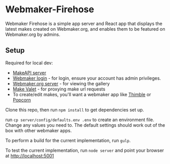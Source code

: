 # Webmaker-Firehose

Webmaker Firehose is a simple app server and React app that displays the latest
makes created on Webmaker.org, and enables them to be featured on Webmaker.org by
admins.

## Setup

Required for local dev:

* [MakeAPI server](https://github.com/mozilla/makeapi)
* [Webmaker login](https://github.com/mozilla/login.webmaker.org) - for login, ensure your account has admin privileges.
* [Webmaker.org server](https://github.com/mozilla/webmaker.org) - for viewing the gallery
* [Make Valet](https://github.com/mozilla/make-valet) - for proxying make url requests
* To create/edit makes, you'll want a webmaker app like [Thimble](https://github.com/mozilla/thimble.webmaker.org)
or [Popcorn](https://github.com/mozilla/popcorn.webmaker.org)

Clone this repo, then run `npm install` to get dependencies set up.

run `cp server/config/defaults.env .env` to create an environment file. Change any
values you need to. The default settings should work out of the box with other webmaker apps.

To perform a build for the current implementation, run `gulp`.

To test the current implementation, run `node server` and
point your browser at [http://localhost:5001](http://localhost:5001)
